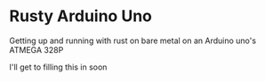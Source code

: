 # Rusty Arduino Uno

Getting up and running with rust on bare metal on an Arduino uno's ATMEGA 328P


I'll get to filling this in soon
